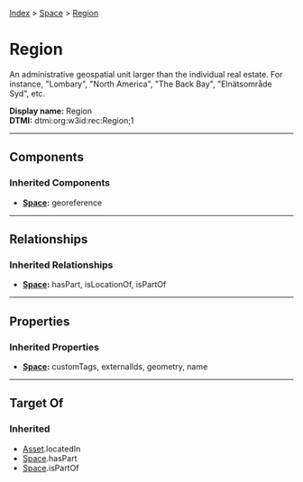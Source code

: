 [Index](../index.md) > [Space](Space.md) > [Region](#)
# Region

An administrative geospatial unit larger than the individual real estate. For instance, "Lombary", "North America", "The Back Bay", "Elnätsområde Syd", etc.


**Display name:** Region<br />
**DTMI:** dtmi:org:w3id:rec:Region;1

---

## Components

### Inherited Components
* **[Space](Space.md):** georeference

---

## Relationships

### Inherited Relationships
* **[Space](Space.md):** hasPart, isLocationOf, isPartOf

---

## Properties

### Inherited Properties
* **[Space](Space.md):** customTags, externalIds, geometry, name

---

## Target Of
### Inherited
* [Asset](../Asset/Asset.md).locatedIn
* [Space](Space.md).hasPart
* [Space](Space.md).isPartOf
